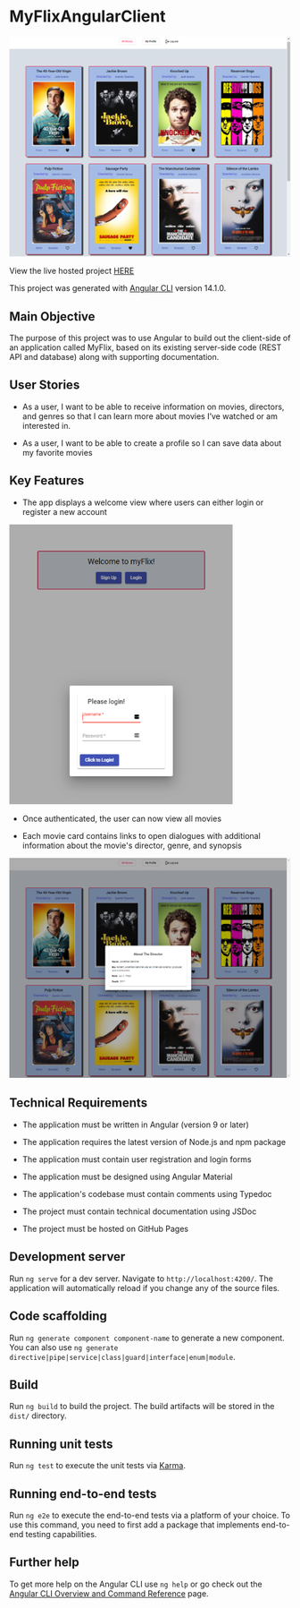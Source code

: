 # MyFlixAngularClient

<p float="center">
  <img src="https://github.com/kdaysal/myFlix-Angular-client/blob/master/src/img/1-readme.png" width="600" />
</p>

View the live hosted project [HERE](https://kdaysal.github.io/myFlix-Angular-client/) 

This project was generated with [Angular CLI](https://github.com/angular/angular-cli) version 14.1.0.

## Main Objective

The purpose of this project was to use Angular to build out the client-side of an application called MyFlix, based on its existing server-side code (REST API and database) along with supporting documentation.

## User Stories

* As a user, I want to be able to receive information on movies, directors, and genres so that I
can learn more about movies I’ve watched or am interested in.

* As a user, I want to be able to create a profile so I can save data about my favorite movies

## Key Features

* The app displays a welcome view where users can either login or register a new account

<p float="center">
  <img src="https://github.com/kdaysal/myFlix-Angular-client/blob/master/src/img/4-readme.png" width="400" />
</p>

* Once authenticated, the user can now view all movies

* Each movie card contains links to open dialogues with additional information about the movie's director, genre, and synopsis

<p float="center">
  <img src="https://github.com/kdaysal/myFlix-Angular-client/blob/master/src/img/2-readme.png" width="600" />
</p>

## Technical Requirements

* The application must be written in Angular (version 9 or later)

* The application requires the latest version of Node.js and npm package

* The application must contain user registration and login forms

* The application must be designed using Angular Material

* The application's codebase must contain comments using Typedoc

* The project must contain technical documentation using JSDoc

* The project must be hosted on GitHub Pages


## Development server

Run `ng serve` for a dev server. Navigate to `http://localhost:4200/`. The application will automatically reload if you change any of the source files.

## Code scaffolding

Run `ng generate component component-name` to generate a new component. You can also use `ng generate directive|pipe|service|class|guard|interface|enum|module`.

## Build

Run `ng build` to build the project. The build artifacts will be stored in the `dist/` directory.

## Running unit tests

Run `ng test` to execute the unit tests via [Karma](https://karma-runner.github.io).

## Running end-to-end tests

Run `ng e2e` to execute the end-to-end tests via a platform of your choice. To use this command, you need to first add a package that implements end-to-end testing capabilities.

## Further help

To get more help on the Angular CLI use `ng help` or go check out the [Angular CLI Overview and Command Reference](https://angular.io/cli) page.
